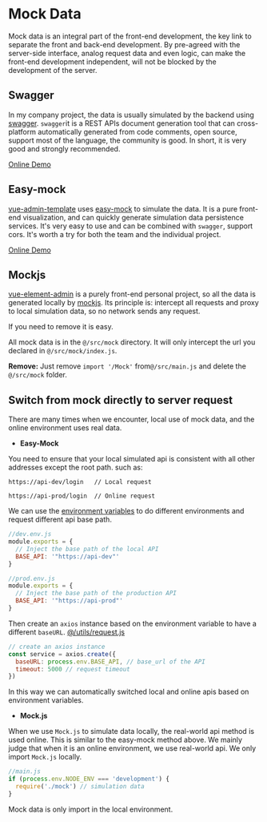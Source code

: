 # Mock Data

Mock data is an integral part of the front-end development, the key link to separate the front and back-end development. By pre-agreed with the server-side interface, analog request data and even logic, can make the front-end development independent, will not be blocked by the development of the server.

## Swagger

In my company project, the data is usually simulated by the backend using [swagger](https://swagger.io/). `swagger`it is a REST APIs document generation tool that can cross-platform automatically generated from code comments, open source, support most of the language, the community is good. In short, it is very good and strongly recommended.

[Online Demo](http://petstore.swagger.io/?_ga=2.222649619.983598878.1509960455-2044209180.1509960455#/pet/addPet)

## Easy-mock

[vue-admin-template](https://github.com/PanJiaChen/vue-admin-template) uses [easy-mock](https://easy-mock.com/login) to simulate the data. It is a pure front-end visualization, and can quickly generate simulation data persistence services. It's very easy to use and can be combined with `swagger`, support cors. It's worth a try for both the team and the individual project.

[Online Demo](https://easy-mock.com/)

## Mockjs

[vue-element-admin](https://github.com/PanJiaChen/vue-element-admin) is a purely front-end personal project, so all the data is generated locally by [mockjs](https://github.com/nuysoft/Mock). Its principle is: intercept all requests and proxy to local simulation data, so no network sends any request.

If you need to remove it is easy.

All mock data is in the `@/src/mock` directory. It will only intercept the url you declared in `@/src/mock/index.js`.

**Remove:** Just remove `import '/Mock'` from`@/src/main.js` and delete the `@/src/mock` folder.

## Switch from mock directly to server request

There are many times when we encounter, local use of mock data, and the online environment uses real data.

* **Easy-Mock**

You need to ensure that your local simulated api is consistent with all other addresses except the root path. such as:

```text
https://api-dev/login   // Local request

https://api-prod/login  // Online request
```

We can use the [environment variables](https://github.com/forwardfirst/vue-element-admin-site/tree/4baf3651fa649e12721a152722f6e90c13a20772/guide/essentials/deploy.html#environmental-variables) to do different environments and request different api base path.

```javascript
//dev.env.js
module.exports = {
  // Inject the base path of the local API
  BASE_API: '"https://api-dev"'
}
```

```javascript
//prod.env.js
module.exports = {
  // Inject the base path of the production API
  BASE_API: '"https://api-prod"'
}
```

Then create an `axios` instance based on the environment variable to have a different `baseURL`. [@/utils/request.js](https://github.com/PanJiaChen/vue-element-admin/blob/master/src/utils/request.js)

```javascript
// create an axios instance
const service = axios.create({
  baseURL: process.env.BASE_API, // base_url of the API
  timeout: 5000 // request timeout
})
```

In this way we can automatically switched local and online apis based on environment variables.

* **Mock.js**

When we use `Mock.js` to simulate data locally, the real-world api method is used online. This is similar to the easy-mock method above. We mainly judge that when it is an online environment, we use real-world api. We only import `Mock.js` locally.

```javascript
//main.js
if (process.env.NODE_ENV === 'development') {
  require('./mock') // simulation data
}
```

Mock data is only import in the local environment.

